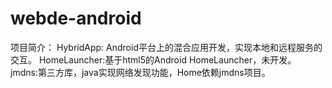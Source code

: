 webde-android
===========
项目简介：
HybridApp: Android平台上的混合应用开发，实现本地和远程服务的交互。
HomeLauncher:基于html5的Android HomeLauncher，未开发。
jmdns:第三方库，java实现网络发现功能，Home依赖jmdns项目。
